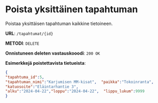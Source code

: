# Poista yksittäinen tapahtuman

Poistaa yksittäisen tapahtuman kaikkine tietoineen.

__URL__: `/tapahtumat/{id}`

__METODI__: `DELETE`

__Onnistuneen deleten vastauskooodi__: `200 OK`

__Esimerkkejä poistettavista tietueista__:

```Json
{
"tapahtuma_id":5,  
"tapahtuman_nimi":"Karjumisen MM-kisat",  "paikka":"Tokoinranta",  
"katuosoite":"Eläintarhantie 3",  
"alku":"2024-04-22","loppu":"2024-04-22",  "lippu_lukum":9999
}


